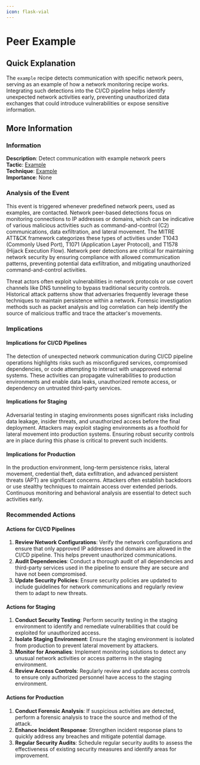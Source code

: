```yaml
---
icon: flask-vial
---
```


# Peer Example

## Quick Explanation

The `example` recipe detects communication with specific network peers, serving as an example of how a network monitoring recipe works. Integrating such detections into the CI/CD pipeline helps identify unexpected network activities early, preventing unauthorized data exchanges that could introduce vulnerabilities or expose sensitive information.

## More Information

### Information

**Description**: Detect communication with example network peers\
**Tactic**: [Example](https://jibril.garnet.ai/mitre/mitre/ta0000)\
**Technique**: [Example](https://jibril.garnet.ai/mitre/mitre/ta0000/t1000)\
**Importance**: None

### Analysis of the Event

This event is triggered whenever predefined network peers, used as examples, are contacted. Network peer-based detections focus on monitoring connections to IP addresses or domains, which can be indicative of various malicious activities such as command-and-control (C2) communications, data exfiltration, and lateral movement. The MITRE ATT\&CK framework categorizes these types of activities under T1043 (Commonly Used Port), T1071 (Application Layer Protocol), and T1578 (Hijack Execution Flow). Network peer detections are critical for maintaining network security by ensuring compliance with allowed communication patterns, preventing potential data exfiltration, and mitigating unauthorized command-and-control activities.

Threat actors often exploit vulnerabilities in network protocols or use covert channels like DNS tunneling to bypass traditional security controls. Historical attack patterns show that adversaries frequently leverage these techniques to maintain persistence within a network. Forensic investigation methods such as packet analysis and log correlation can help identify the source of malicious traffic and trace the attacker's movements.

### Implications

#### Implications for CI/CD Pipelines

The detection of unexpected network communication during CI/CD pipeline operations highlights risks such as misconfigured services, compromised dependencies, or code attempting to interact with unapproved external systems. These activities can propagate vulnerabilities to production environments and enable data leaks, unauthorized remote access, or dependency on untrusted third-party services.

#### Implications for Staging

Adversarial testing in staging environments poses significant risks including data leakage, insider threats, and unauthorized access before the final deployment. Attackers may exploit staging environments as a foothold for lateral movement into production systems. Ensuring robust security controls are in place during this phase is critical to prevent such incidents.

#### Implications for Production

In the production environment, long-term persistence risks, lateral movement, credential theft, data exfiltration, and advanced persistent threats (APT) are significant concerns. Attackers often establish backdoors or use stealthy techniques to maintain access over extended periods. Continuous monitoring and behavioral analysis are essential to detect such activities early.

### Recommended Actions

#### Actions for CI/CD Pipelines

1. **Review Network Configurations**: Verify the network configurations and ensure that only approved IP addresses and domains are allowed in the CI/CD pipeline. This helps prevent unauthorized communications.
2. **Audit Dependencies**: Conduct a thorough audit of all dependencies and third-party services used in the pipeline to ensure they are secure and have not been compromised.
3. **Update Security Policies**: Ensure security policies are updated to include guidelines for network communications and regularly review them to adapt to new threats.

#### Actions for Staging

1. **Conduct Security Testing**: Perform security testing in the staging environment to identify and remediate vulnerabilities that could be exploited for unauthorized access.
2. **Isolate Staging Environment**: Ensure the staging environment is isolated from production to prevent lateral movement by attackers.
3. **Monitor for Anomalies**: Implement monitoring solutions to detect any unusual network activities or access patterns in the staging environment.
4. **Review Access Controls**: Regularly review and update access controls to ensure only authorized personnel have access to the staging environment.

#### Actions for Production

1. **Conduct Forensic Analysis**: If suspicious activities are detected, perform a forensic analysis to trace the source and method of the attack.
2. **Enhance Incident Response**: Strengthen incident response plans to quickly address any breaches and mitigate potential damage.
3. **Regular Security Audits**: Schedule regular security audits to assess the effectiveness of existing security measures and identify areas for improvement.

